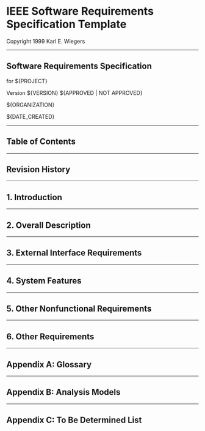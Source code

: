 # IEEE Software Requirements Specification Template

Copyright 1999 Karl E. Wiegers

__________

## Software Requirements Specification

for ${PROJECT}

Version ${VERSION} ${APPROVED | NOT APPROVED}

${ORGANIZATION}

${DATE_CREATED}

__________

## Table of Contents

__________

## Revision History

__________

## 1. Introduction

__________

## 2. Overall Description

__________

## 3. External Interface Requirements

__________

## 4. System Features

__________

## 5. Other Nonfunctional Requirements

__________

## 6. Other Requirements

__________

## Appendix A: Glossary

__________

## Appendix B: Analysis Models

__________

## Appendix C: To Be Determined List
